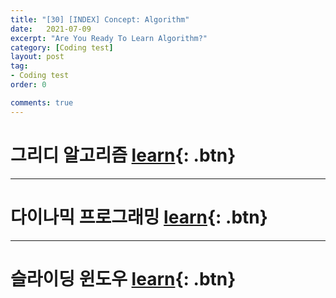 ```yaml
---
title: "[30] [INDEX] Concept: Algorithm"
date:   2021-07-09
excerpt: "Are You Ready To Learn Algorithm?"
category: [Coding test]
layout: post
tag:
- Coding test
order: 0

comments: true
---
```


# 그리디 알고리즘 [learn](https://yerimoh.github.io/Algo033/){: .btn}

------

# 다이나믹 프로그래밍 [learn](https://yerimoh.github.io/Algo034/){: .btn}


-------

# 슬라이딩 윈도우   [learn](https://yerimoh.github.io/Algo035/){: .btn}
